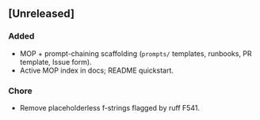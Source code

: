 ## [Unreleased]
### Added
- MOP + prompt-chaining scaffolding (`prompts/` templates, runbooks, PR template, Issue form).
- Active MOP index in docs; README quickstart.

### Chore
- Remove placeholderless f-strings flagged by ruff F541.
